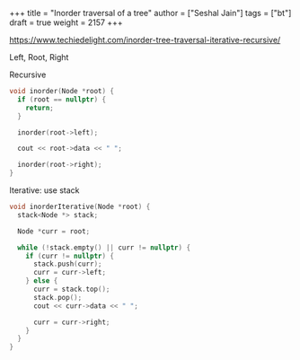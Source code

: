 +++
title = "Inorder traversal of a tree"
author = ["Seshal Jain"]
tags = ["bt"]
draft = true
weight = 2157
+++

<https://www.techiedelight.com/inorder-tree-traversal-iterative-recursive/>

Left, Root, Right

Recursive

```cpp
void inorder(Node *root) {
  if (root == nullptr) {
    return;
  }

  inorder(root->left);

  cout << root->data << " ";

  inorder(root->right);
}
```

Iterative: use stack

```cpp
void inorderIterative(Node *root) {
  stack<Node *> stack;

  Node *curr = root;

  while (!stack.empty() || curr != nullptr) {
    if (curr != nullptr) {
      stack.push(curr);
      curr = curr->left;
    } else {
      curr = stack.top();
      stack.pop();
      cout << curr->data << " ";

      curr = curr->right;
    }
  }
}
```
